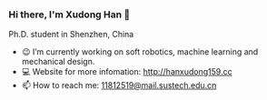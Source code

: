 ### Hi there, I'm Xudong Han 👋
Ph.D. student in Shenzhen, China

- 😉 I’m currently working on soft robotics, machine learning and mechanical design.
- 💻 Website for more infomation: http://hanxudong159.cc
- 📫 How to reach me: 11812519@mail.sustech.edu.cn
